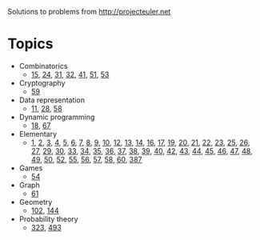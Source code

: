 Solutions to problems from http://projecteuler.net

# Topics

* Combinatorics
  * [15](https://projecteuler.net/problem=15),
    [24](https://projecteuler.net/problem=24),
    [31](https://projecteuler.net/problem=31),
    [32](https://projecteuler.net/problem=32),
    [41](https://projecteuler.net/problem=41),
    [51](https://projecteuler.net/problem=51),
    [53](https://projecteuler.net/problem=53)
* Cryptography
  * [59](https://projecteuler.net/problem=59)
* Data representation
  * [11](https://projecteuler.net/problem=11),
    [28](https://projecteuler.net/problem=28),
    [58](https://projecteuler.net/problem=58)
* Dynamic programming
  * [18](https://projecteuler.net/problem=18),
    [67](https://projecteuler.net/problem=67)
* Elementary
  * [1](https://projecteuler.net/problem=1),
    [2](https://projecteuler.net/problem=2),
    [3](https://projecteuler.net/problem=3),
    [4](https://projecteuler.net/problem=4),
    [5](https://projecteuler.net/problem=5),
    [6](https://projecteuler.net/problem=6),
    [7](https://projecteuler.net/problem=7),
    [8](https://projecteuler.net/problem=8),
    [9](https://projecteuler.net/problem=9),
    [10](https://projecteuler.net/problem=10),
    [12](https://projecteuler.net/problem=12),
    [13](https://projecteuler.net/problem=13),
    [14](https://projecteuler.net/problem=14),
    [16](https://projecteuler.net/problem=16),
    [17](https://projecteuler.net/problem=17),
    [19](https://projecteuler.net/problem=19),
    [20](https://projecteuler.net/problem=20),
    [21](https://projecteuler.net/problem=21),
    [22](https://projecteuler.net/problem=22),
    [23](https://projecteuler.net/problem=23),
    [25](https://projecteuler.net/problem=25),
    [26](https://projecteuler.net/problem=26),
    [27](https://projecteuler.net/problem=27),
    [29](https://projecteuler.net/problem=29),
    [30](https://projecteuler.net/problem=30),
    [33](https://projecteuler.net/problem=33),
    [34](https://projecteuler.net/problem=34),
    [35](https://projecteuler.net/problem=35),
    [36](https://projecteuler.net/problem=36),
    [37](https://projecteuler.net/problem=37),
    [38](https://projecteuler.net/problem=38),
    [39](https://projecteuler.net/problem=39),
    [40](https://projecteuler.net/problem=40),
    [42](https://projecteuler.net/problem=42),
    [43](https://projecteuler.net/problem=43),
    [44](https://projecteuler.net/problem=44),
    [45](https://projecteuler.net/problem=45),
    [46](https://projecteuler.net/problem=46),
    [47](https://projecteuler.net/problem=47),
    [48](https://projecteuler.net/problem=48),
    [49](https://projecteuler.net/problem=49),
    [50](https://projecteuler.net/problem=50),
    [52](https://projecteuler.net/problem=52),
    [55](https://projecteuler.net/problem=55),
    [56](https://projecteuler.net/problem=56),
    [57](https://projecteuler.net/problem=57),
    [58](https://projecteuler.net/problem=58),
    [60](https://projecteuler.net/problem=60),
    [387](https://projecteuler.net/problem=387)
* Games
  * [54](https://projecteuler.net/problem=54)
* Graph
  * [61](https://projecteuler.net/problem=61)
* Geometry
  * [102](https://projecteuler.net/problem=102),
    [144](https://projecteuler.net/problem=144)
* Probability theory
  * [323](https://projecteuler.net/problem=323),
    [493](https://projecteuler.net/problem=493)